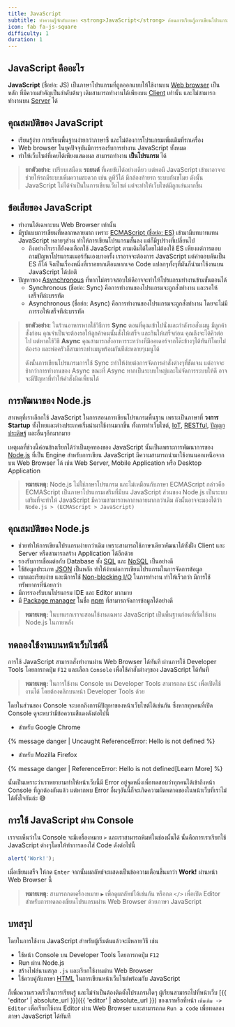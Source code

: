 ```yaml
---
title: JavaScript
subtitle: ทำความรู้จักกับภาษา <strong>JavaScript</strong> ก่อนการเรียนรู้การเขียนโปรแกรมเบื้องต้น
icon: fab fa-js-square
difficulty: 1
duration: 1
---
```


## JavaScript คืออะไร

**JavaScript** (ชื่อย่อ: JS) เป็นภาษาโปรแกรมที่ถูกออกแบบให้ใช้งานบน [Web browser](https://th.wikipedia.org/wiki/เว็บเบราว์เซอร์) เป็นหลัก ที่มีความสำคัญเป็นลำดับต้นๆ เดิมสามารถทำงานได้เพียงบน [Client](https://th.wikipedia.org/wiki/เครื่องลูกข่าย) เท่านั้น และไม่สามารถทำงานบน [Server](https://th.wikipedia.org/wiki/เซิร์ฟเวอร์) ได้

## คุณสมบัติของ JavaScript

- เรียนรู้ง่าย การเรียนพื้นฐานง่ายกว่าภาษาซี และไม่ต้องการโปรแกรมเพิ่มเติมที่รกเครื่อง
- Web browser ในยุคปัจจุบันมีการรองรับการทำงาน JavaScript ทั้งหมด
- ทำให้เว็บไซต์ที่เคยได้เพียงแสดงผล สามารถทำงาน **เป็นโปรแกรม** ได้

> **ยกตัวอย่าง:** เปรียบเสมือน **รถยนต์** ที่เคยขับได้อย่างเดียว แต่พอมี JavaScript เข้ามาอาจจะช่วยให้รถมีระบบเพิ่มความสะดวก เช่น ดูทีวีได้ มีกล้องท้ายรถ ระบบกันขโมย ดังนั้น JavaScript ไม่ได้จำเป็นในการเขียนเว็บไซต์ แต่จะทำให้เว็บไซต์มีลูกเล่นมากขึ้น

## ข้อเสียของ JavaScript

- ทำงานได้เฉพาะบน Web Browser เท่านั้น
- มีรูปแบบการเขียนที่หลากหลายมาก เพราะ [ECMAScript (ชื่อย่อ: ES)](https://en.wikipedia.org/wiki/ECMAScript) เข้ามามีบทบาทแทน JavaScript หลายๆส่วน ทำให้การเขียนโปรแกรมสั้นลง แต่ก็มีรูปร่างที่เปลี่ยนไป
  - ถึงอย่างไรเราก็ยังคงเลือกใช้ JavaScript ตามเดิมได้โดยไม่ต้องใช้ ES เพียงแต่การตอบถามปัญหาโปรแกรมเมอร์กันเองบางครั้ง เราอาจจะต้องการ JavaScript แต่คำตอบดันเป็น ES ก็ได้ จึงเป็นเรื่องหนึ่งที่เราอยากเตือนหากเจอ Code แปลกๆทั้งๆที่มันก็นำมาใช้งานบน JavaScript ได้ปกติ
- ปัญหาของ [Asynchronous](https://en.wikipedia.org/wiki/Asynchrony_(computer_programming)) ที่หากไม่ตรวจสอบให้ดีอาจจะทำให้โปรแกรมทำงานข้ามขั้นตอนได้
  - Synchronous (ชื่อย่อ: Sync) คือการทำงานของโปรแกรมจะถูกสั่งทำงาน และรอให้เสร็จทีล่ะบรรทัด
  - Asynchronous (ชื่อย่อ: Async) คือการทำงานของโปรแกรมจะถูกสั่งทำงาน โดยจะไม่มีการรอให้เสร็จทีล่ะบรรทัด

> **ยกตัวอย่าง:** ในร้านอาหารหากใช้วิธีการ **Sync** ตอนที่คุณเข้าไปนั่งและกำลังรอสั่งเมนู มีลูกค้าสั่งก่อน คุณจำเป็นจะต้องรอให้ลูกค้าคนนั้นสั่งให้เสร็จ และกินให้เสร็จก่อน คุณถึงจะได้คิวต่อไป แต่หากใช้วิธี **Async** คุณสามารถสั่งอาหารระหว่างที่มีออเดอร์จากโต๊ะข้างๆได้ทันทีโดยไม่ต้องรอ และพ่อครัวก็สามารถทำเมนูพร้อมกันทีล่ะหลายๆเมนูได้
>
> ดังนั้นการเขียนโปรแกรมการใช้ Sync ะทำให้ง่ายต่อการจัดการคำสั่งต่างๆที่ชัดเจน แต่อาจจะช้ากว่าการทำงานของ Async ขณะที่ Async หากเป็นระบบใหญ่และไม่จัดการระบบให้ดี อาจจะมีปัญหาที่ทำให้คำสั่งผิดเพี้ยนได้

## การพัฒนาของ Node.js

สาเหตุที่เราเลือกใช้ JavaScript ในการสอนการเขียนโปรแกรมพื้นฐาน เพราะเป็นภาษาที่ **วงการ Startup** ทั้งไทยและต่างประเทศเริ่มนำมาใช้งานมากขึ้น ทั้งการทำเว็บไซต์, [IoT](https://th.wikipedia.org/wiki/อินเทอร์เน็ตของสรรพสิ่ง), [RESTful](https://en.wikipedia.org/wiki/Representational_state_transfer), [ปัญญาประดิษฐ์](https://th.wikipedia.org/wiki/ปัญญาประดิษฐ์) และอื่นๆอีกมากมาย

เหตุผลที่ช่วงนี้ค่อนข้างเรียกได้ว่าเป็นยุคทองของ JavaScript นั้นเป็นเพราะการพัฒนาการของ [Node.js](https://nodejs.org/) ที่เป็น Engine สำหรับการเขียน JavaScript มีความสามารถนำมาใช้งานนอกเหนือจากบน Web Browser ได้ เช่น Web Server, Mobile Application หรือ Desktop Application

> **หมายเหตุ:** Node.js ไม่ใช่ภาษาโปรแกรม และไม่เหมือนกับภาษา ECMAScript กล่าวคือ ECMAScript เป็นภาษาโปรแกรมเสริมที่มีบน JavaScript ส่วนของ Node.js เป็นระบบเสริมที่จะทำให้ JavaScript มีความสามารถหลากหลายมากกว่าเดิม ดังนั้นอาจจะมองได้ว่า `Node.js > (ECMAScript > JavaScript)`

## คุณสมบัติของ Node.js

- ช่วยทำให้การเขียนโปรแกรมง่ายกว่าเดิม เพราะสามารถใช้ภาษาเดียวพัฒนาได้ทั้งฝั่ง Client และ Server หรือสามารถสร้าง Application ได้อีกด้วย
- รองรับการเชื่อมต่อกับ Database ทั้ง [SQL](https://th.wikipedia.org/wiki/ภาษาสอบถามเชิงโครงสร้าง) และ [NoSQL](https://en.wikipedia.org/wiki/NoSQL) เป็นอย่างดี
- ใช้ข้อมูลประเภท [JSON](https://developer.mozilla.org/en-US/docs/Glossary/JSON) เป็นหลัก ทำให้ง่ายต่อการเขียนโปรแกรมในการจัดการข้อมูล
- เบาและเรียบง่าย และมีการใช้ [Non-blocking I/O](https://en.wikipedia.org/wiki/Asynchronous_I/O) ในการทำงาน ทำให้เร็วกว่า มีการใช้ทรัพยากรที่น้อยกว่า
- มีการรองรับบนโปรแกรม IDE และ Editor มากมาย
- มี [Package manager](https://en.wikipedia.org/wiki/Package_manager) ในชื่อ [npm](https://en.wikipedia.org/wiki/Npm_(software)) ที่สามารถจัดการข้อมูลได้อย่างดี

> **หมายเหตุ:** ในบทแรกเราจะสอนใช้งานเฉพาะ JavaScript เป็นพื้นฐานก่อนที่เริ่มใช้งาน Node.js ในภายหลัง

## ทดลองใช้งานบนหน้าเว็บไซต์นี้

การใช้ JavaScript สามารถสั่งทำงานผ่าน Web Browser ได้ทันที ผ่านการใช้ Developer Tools โดยการกดปุ่ม `F12` และเลือก `Console` เพื่อใช้คำสั่งต่างๆของ JavaScript ได้ทันที

> **หมายเหตุ:** ในการใช้งาน Console บน Developer Tools สามารถกด `ESC` เพื่อเปิดใช้งานได้ โดยต้องคลิกบนหน้า Developer Tools ด้วย

โดยในส่วนของ Console จะบอกถึงการมีปัญหาของหน้าเว็บไซต์ได้เช่นกัน ซึ่งหากทุกคนที่เปิด Console ดูจะพบว่ามีข้อความสีแดงดังต่อไปนี้

- สำหรับ Google Chrome

{% message danger | Uncaught ReferenceError: Hello is not defined %}

- สำหรับ Mozilla Firefox

{% message danger | ReferenceError: Hello is not defined[Learn More] %}

<script>
  console.log(Hello);
</script>

นั้นเป็นเพราะว่าเราพยายามทำให้หน้าเว็บนี้มี Error อยู่จุดหนึ่งเพื่อทดสอบว่าทุกคนได้เข้าถึงหน้า Console ที่ถูกต้องกันแล้ว แต่หากพบ Error อื่นๆอันนี้ก็จะเกิดความผิดพลาดของในหน้าเว็บที่เราไม่ได้ตั้งใจกันล่ะ 😅

## การใช้ JavaScript ผ่าน Console

เราจะเห็นว่าใน Console จะมีเครื่องหมาย `>` และเราสามารถพิมพ์ในช่องนั้นได้ นั้นคือการเราเรียกใช้ JavaScript ต่างๆโดยให้ทำการลองใส่ Code ดังต่อไปนี้

```javascript
alert('Work!');
```

เมื่อเขียนเสร็จ ให้กด `Enter` จากนั้นผลลัพธ์จะแสดงเป็นข้อความเตือนขึ้นมาว่า **Work!** ผ่านหน้า Web Browser นี้

> **หมายเหตุ:** สามารถกดเครื่องหมาย `▶` เพื่อดูผลลัพธ์ได้เช่นกัน หรือกด `</>` เพื่อเปิด Editor สำหรับการทดลองเขียนโปรแกรมผ่าน Web Browser ด้วยภาษา JavaScript

## บทสรุป

โดยในการใช้งาน JavaScript สำหรับผู้เริ่มต้นแล้วจะมีหลายวิธี เช่น

- ใช้หน้า Console บน Developer Tools โดยการกดปุ่ม `F12`
- Run ผ่าน Node.js
- สร้างไฟล์นามสกุล `.js` และเรียกใช้งานผ่าน Web Browser
- ใช้ควบคู่กับภาษา [HTML](https://th.wikipedia.org/wiki/เอชทีเอ็มแอล) ในการเขียนหน้าเว็บไซต์พร้อมกับ JavaScript

ก็เพื่อความรวดเร็วในการเรียนรู้ และไม่จำเป็นต้องติดตั้งโปรแกรมใดๆ ผู้เรียนสามารถไปที่หน้าเว็บ [{{ 'editor' | absolute_url }}]({{ 'editor' | absolute_url }}) ของเราหรือที่หน้า `เพิ่มเติม -> Editor` เพื่อเรียกใช้งาน Editor ผ่าน Web Browser และสามารถกด `Run a code` เพื่อทดลองภาษา JavaScript ได้ทันที
